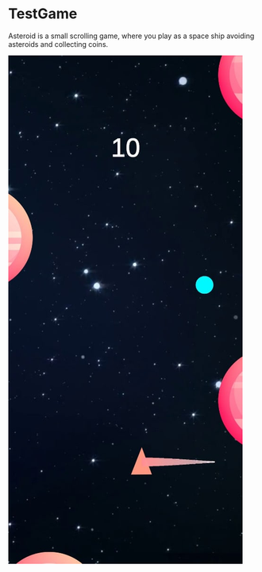 # TestGame

Asteroid is a small scrolling game, where you play as a space ship avoiding asteroids and collecting coins.

![](Readmi_Images/gameProcess.bmp)
